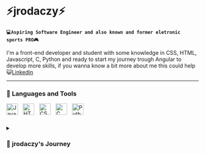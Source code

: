 # ⚡jrodaczy⚡

**`💻Aspiring Software Engineer and also known and former eletronic sports PRO🎮`**

I'm a front-end developer and student with some knowledge in CSS, HTML, Javascript, C, Python and ready to start my journey trough Angular to develop more skills, if you wanna know a bit more about me this could help 😺[Linkedin](https://www.linkedin.com/in/jo%C3%A3o-horvath/)

---

### 🧰 Languages and Tools

<img align="left" alt="JavaScript" width="30px" style="padding-right:10px;" src="https://cdn.jsdelivr.net/gh/devicons/devicon/icons/javascript/javascript-plain.svg" />
<img align="left" alt="HTML" width="30px" style="padding-right:10px;" src="https://cdn.jsdelivr.net/gh/devicons/devicon/icons/html5/html5-plain.svg" />
<img align="left" alt="CSS" width="30px" style="padding-right:10px;" src="https://cdn.jsdelivr.net/gh/devicons/devicon/icons/css3/css3-plain.svg" />
<img align="left" alt="C" width="30px" style="padding-right:10px;"
src="https://cdn.jsdelivr.net/gh/devicons/devicon/icons/c/c-original.svg" />
<img align="left" alt="Python" width="30px" style="padding-right:10px;" src="https://cdn.jsdelivr.net/gh/devicons/devicon/icons/python/python-plain.svg" />
<br>

#

<details>
  <summary><h3>📔 jrodaczy's Journey</h3></summary>
  I was a Professional eletronic sports player and analyst that competed in the game Counter-Strike Global Offensive from     2016 to 2022, now i am studying and working at getting better everyday at my new thing, also known as front-end             developing but i am always open to trying new things in the area as i had some experiences with mySQL and Shell.      
